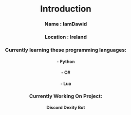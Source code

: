 <h1 align="center">Introduction</h1>

<h3 align="center">Name : IamDawid</h3>
<h3 align="center">Location : Ireland</h3>
<h3 align="center">Currently learning these programming languages:</h3>
<h4 align="center">- Python</h4>
<h4 align="center">- C#</h4>
<h4 align="center">- Lua</h4>
<h3 align="center">Currently Working On Project:</h3>
<h4 align="center">Discord Dexity Bot</h4>
